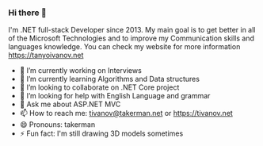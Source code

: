 ### Hi there 👋

I'm .NET full-stack Developer since 2013.
My main goal is to get better in all of the Microsoft Technologies and to improve my Communication skills and languages knowledge.
You can check my website for more information https://tanyoivanov.net 

- 🔭 I’m currently working on Interviews
- 🌱 I’m currently learning Algorithms and Data structures
- 👯 I’m looking to collaborate on .NET Core project
- 🤔 I’m looking for help with English Language and grammar
- 💬 Ask me about ASP.NET MVC
- 📫 How to reach me: tivanov@takerman.net or https://tivanov.net
- 😄 Pronouns: takerman
- ⚡ Fun fact: I'm still drawing 3D models sometimes
